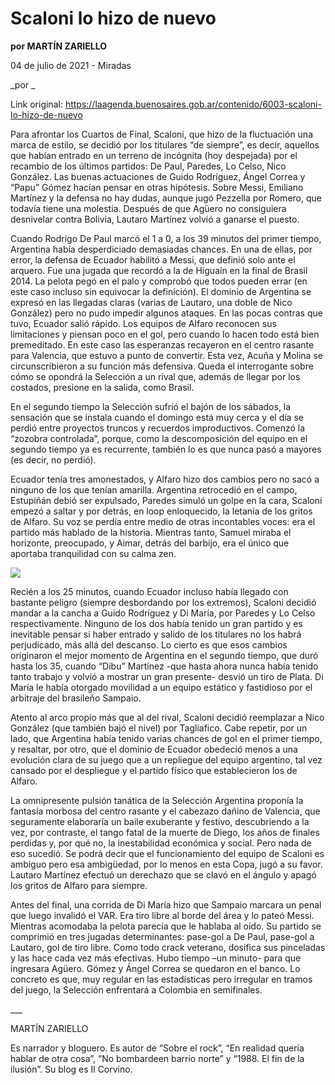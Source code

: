 # Scaloni lo hizo de nuevo

**por MARTÍN ZARIELLO**

04 de julio de 2021 - Miradas

_por _

Link original: https://laagenda.buenosaires.gob.ar/contenido/6003-scaloni-lo-hizo-de-nuevo



Para afrontar los Cuartos de Final, Scaloni, que hizo de la fluctuación una marca de estilo, se decidió por los titulares “de siempre”, es decir, aquellos que habían entrado en un terreno de incógnita (hoy despejada) por el recambio de los últimos partidos: De Paul, Paredes, Lo Celso, Nico González. Las buenas actuaciones de Guido Rodríguez, Ángel Correa y “Papu” Gómez hacían pensar en otras hipótesis. Sobre Messi, Emiliano Martínez y la defensa no hay dudas, aunque jugó Pezzella por Romero, que todavía tiene una molestia. Después de que Agüero no consiguiera desnivelar contra Bolivia, Lautaro Martínez volvió a ganarse el puesto.




Cuando Rodrigo De Paul marcó el 1 a 0, a los 39 minutos del primer tiempo, Argentina había desperdiciado demasiadas chances. En una de ellas, por error, la defensa de Ecuador habilitó a Messi, que definió solo ante el arquero. Fue una jugada que recordó a la de Higuaín en la final de Brasil 2014. La pelota pegó en el palo y comprobó que todos pueden errar (en este caso incluso sin equivocar la definición). El dominio de Argentina se expresó en las llegadas claras (varias de Lautaro, una doble de Nico González) pero no pudo impedir algunos ataques. En las pocas contras que tuvo, Ecuador salió rápido. Los equipos de Alfaro reconocen sus limitaciones y piensan poco en el gol, pero cuando lo hacen todo está bien premeditado. En este caso las esperanzas recayeron en el centro rasante para Valencia, que estuvo a punto de convertir. Esta vez, Acuña y Molina se circunscribieron a su función más defensiva. Queda el interrogante sobre cómo se opondrá la Selección a un rival que, además de llegar por los costados, presione en la salida, como Brasil.




En el segundo tiempo la Selección sufrió el bajón de los sábados, la sensación que se instala cuando el domingo está muy cerca y el día se perdió entre proyectos truncos y recuerdos improductivos. Comenzó la “zozobra controlada”, porque, como la descomposición del equipo en el segundo tiempo ya es recurrente, también lo es que nunca pasó a mayores (es decir, no perdió).




Ecuador tenía tres amonestados, y Alfaro hizo dos cambios pero no sacó a ninguno de los que tenían amarilla. Argentina retrocedió en el campo, Estupiñán debió ser expulsado, Paredes simuló un golpe en la cara, Scaloni empezó a saltar y por detrás, en loop enloquecido, la letanía de los gritos de Alfaro. Su voz se perdía entre medio de otras incontables voces: era el partido más hablado de la historia. Mientras tanto, Samuel miraba el horizonte, preocupado, y Aimar, detrás del barbijo, era el único que aportaba tranquilidad con su calma zen.




[![](https://img.youtube.com/vi/AjhlUT-IiMY/0.jpg)](https://www.youtube.com/watch?v=AjhlUT-IiMY)




Recién a los 25 minutos, cuando Ecuador incluso había llegado con bastante peligro (siempre desbordando por los extremos), Scaloni decidió mandar a la cancha a Guido Rodríguez y Di María, por Paredes y Lo Celso respectivamente. Ninguno de los dos había tenido un gran partido y es inevitable pensar si haber entrado y salido de los titulares no los habrá perjudicado, más allá del descanso. Lo cierto es que esos cambios originaron el mejor momento de Argentina en el segundo tiempo, que duró hasta los 35, cuando “Dibu” Martínez -que hasta ahora nunca había tenido tanto trabajo y volvió a mostrar un gran presente- desvió un tiro de Plata. Di María le había otorgado movilidad a un equipo estático y fastidioso por el arbitraje del brasileño Sampaio.




Atento al arco propio más que al del rival, Scaloni decidió reemplazar a Nico González (que también bajó el nivel) por Tagliafico. Cabe repetir, por un lado, que Argentina había tenido varias chances de gol en el primer tiempo, y resaltar, por otro, que el dominio de Ecuador obedeció menos a una evolución clara de su juego que a un repliegue del equipo argentino, tal vez cansado por el despliegue y el partido físico que establecieron los de Alfaro.




La omnipresente pulsión tanática de la Selección Argentina proponía la fantasía morbosa del centro rasante y el cabezazo dañino de Valencia, que seguramente elaboraría un baile exuberante y festivo, descubriendo a la vez, por contraste, el tango fatal de la muerte de Diego, los años de finales perdidas y, por qué no, la inestabilidad económica y social. Pero nada de eso sucedió. Se podrá decir que el funcionamiento del equipo de Scaloni es ambiguo pero esa ambigüedad, por lo menos en esta Copa, jugó a su favor. Lautaro Martínez efectuó un derechazo que se clavó en el ángulo y apagó los gritos de Alfaro para siempre.




Antes del final, una corrida de Di María hizo que Sampaio marcara un penal que luego invalidó el VAR. Era tiro libre al borde del área y lo pateó Messi. Mientras acomodaba la pelota parecía que le hablaba al oído. Su partido se comprimió en tres jugadas determinantes: pase-gol a De Paul, pase-gol a Lautaro, gol de tiro libre. Como todo crack veterano, dosifica sus pinceladas y las hace cada vez más efectivas. Hubo tiempo –un minuto- para que ingresara Agüero. Gómez y Ángel Correa se quedaron en el banco. Lo concreto es que, muy regular en las estadísticas pero irregular en tramos del juego, la Selección enfrentará a Colombia en semifinales.




\_\_\_




MARTÍN ZARIELLO




Es narrador y bloguero. Es autor de “Sobre el rock”, “En realidad quería hablar de otra cosa”, “No bombardeen barrio norte” y “1988. El fin de la ilusión”. Su blog es Il Corvino.



